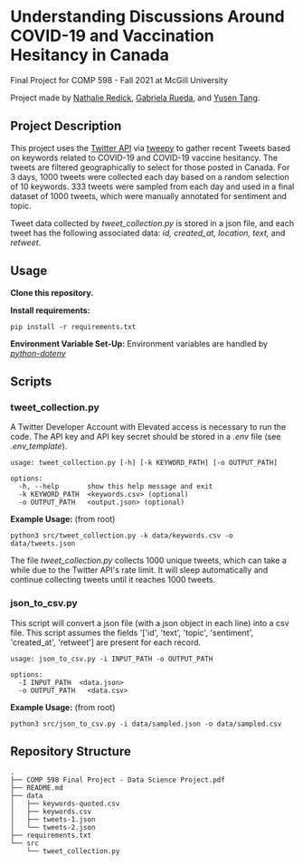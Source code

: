 # Understanding Discussions Around COVID-19 and Vaccination Hesitancy in Canada
Final Project for COMP 598 - Fall 2021 at McGill University

Project made by [Nathalie Redick](https://github.com/nredick), [Gabriela Rueda](https://github.com/gabrueda), and [Yusen Tang](https://github.com/).

## Project Description

This project uses the [Twitter API](https://developer.twitter.com/en/docs/twitter-api) via [tweepy](https://www.tweepy.org) to gather recent Tweets based on keywords related to COVID-19 and COVID-19 vaccine hesitancy. The tweets are filtered geographically to select for those posted in Canada. For 3 days, 1000 tweets were collected each day based on a random selection of 10 keywords. 333 tweets were sampled from each day and used in a final dataset of 1000 tweets, which were manually annotated for sentiment and topic. 

Tweet data collected by _tweet_collection.py_ is stored in a json file, and each tweet has the following associated data: _id, created_at, location, text,_ and _retweet_. 

## Usage 

**Clone this repository.**

**Install requirements:** 

```
pip install -r requirements.txt
```

**Environment Variable Set-Up:** 
Environment variables are handled by _[python-dotenv](https://pypi.org/project/python-dotenv/)_

## Scripts

### tweet_collection.py
A Twitter Developer Account with Elevated access is necessary to run the code. The API key and API key secret should be stored in a _.env_ file (see _.env_template_).

```
usage: tweet_collection.py [-h] [-k KEYWORD_PATH] [-o OUTPUT_PATH]

options:
  -h, --help       show this help message and exit
  -k KEYWORD_PATH  <keywords.csv> (optional)
  -o OUTPUT_PATH   <output.json> (optional)
```

**Example Usage:** (from root)

```
python3 src/tweet_collection.py -k data/keywords.csv -o data/tweets.json
```

The file _tweet_collection.py_ collects 1000 unique tweets, which can take a while due to the Twitter API's rate limit. It will sleep automatically and continue collecting tweets until it reaches 1000 tweets.

### json_to_csv.py

This script will convert a json file (with a json object in each line) into a csv file.
This script assumes the fields '['id', 'text', 'topic', 'sentiment', 'created_at', 'retweet'] are present for each record.
```
usage: json_to_csv.py -i INPUT_PATH -o OUTPUT_PATH

options:
  -I INPUT_PATH  <data.json>
  -o OUTPUT_PATH   <data.csv>
```

**Example Usage:** (from root)

```
python3 src/json_to_csv.py -i data/sampled.json -o data/sampled.csv
```

## Repository Structure

```
.
├── COMP 598 Final Project - Data Science Project.pdf
├── README.md
├── data
│   ├── keywords-quoted.csv
│   ├── keywords.csv
│   ├── tweets-1.json
│   └── tweets-2.json
├── requirements.txt
└── src
    └── tweet_collection.py
```